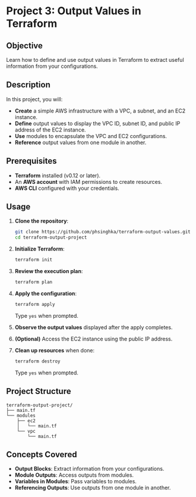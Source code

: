 # Project 3: Output Values in Terraform

## Objective

Learn how to define and use output values in Terraform to extract useful information from your configurations.

## Description

In this project, you will:

- **Create** a simple AWS infrastructure with a VPC, a subnet, and an EC2 instance.
- **Define** output values to display the VPC ID, subnet ID, and public IP address of the EC2 instance.
- **Use** modules to encapsulate the VPC and EC2 configurations.
- **Reference** output values from one module in another.

## Prerequisites

- **Terraform** installed (v0.12 or later).
- An **AWS account** with IAM permissions to create resources.
- **AWS CLI** configured with your credentials.

## Usage

1. **Clone the repository**:

   ```bash
   git clone https://github.com/phsinghka/terraform-output-values.git
   cd terraform-output-project
   ```

2. **Initialize Terraform**:

   ```bash
   terraform init
   ```

3. **Review the execution plan**:

   ```bash
   terraform plan
   ```

4. **Apply the configuration**:

   ```bash
   terraform apply
   ```

   Type `yes` when prompted.

5. **Observe the output values** displayed after the apply completes.

6. **(Optional)** Access the EC2 instance using the public IP address.

7. **Clean up resources** when done:

   ```bash
   terraform destroy
   ```

   Type `yes` when prompted.

## Project Structure

```
terraform-output-project/
├── main.tf
└── modules
    ├── ec2
    │   └── main.tf
    └── vpc
        └── main.tf
```

## Concepts Covered

- **Output Blocks**: Extract information from your configurations.
- **Module Outputs**: Access outputs from modules.
- **Variables in Modules**: Pass variables to modules.
- **Referencing Outputs**: Use outputs from one module in another.
